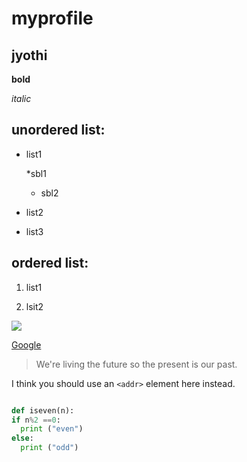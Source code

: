 # myprofile
## jyothi


**bold**


*italic*

## unordered list:

* list1

     *sbl1
     * sbl2
* list2
* list3

## ordered list:
1. list1




2. lsit2


![](https://m.media-amazon.com/images/M/MV5BYTJkOWI1ZDEtYjYzOS00ZmZkLTgzM2EtMTZjOGQwODlkMzkyXkEyXkFqcGdeQXVyMjYwMDk5NjE@._V1_UY1200_CR149,0,630,1200_AL_.jpg)


[Google](https://www.GitHub.com)

> We're living the future so
> the present is our past.






I think you should use an
`<addr>` element here instead.


```python

def iseven(n):
if n%2 ==0:
  print ("even")
else:
  print ("odd")



```
